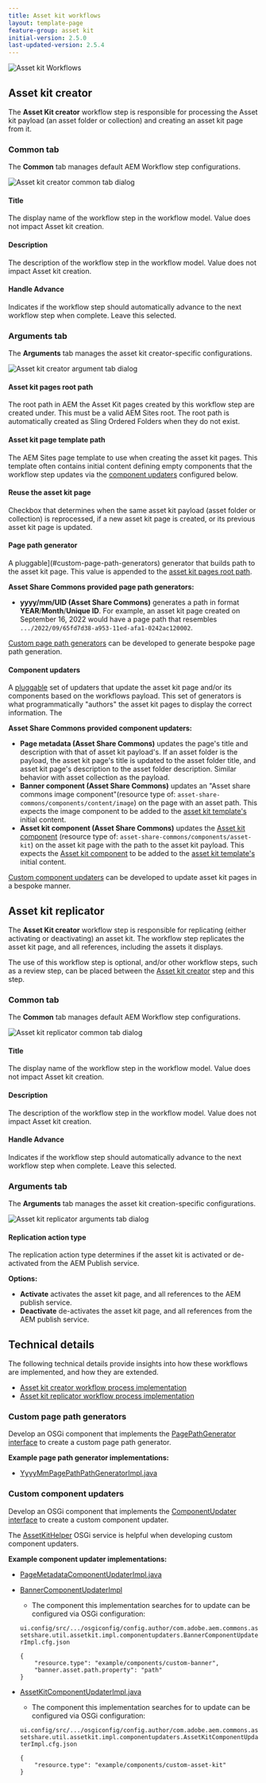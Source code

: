 ```yaml
---
title: Asset kit workflows
layout: template-page
feature-group: asset kit
initial-version: 2.5.0
last-updated-version: 2.5.4
---
```


![Asset kit Workflows](./images/main.png)

## Asset kit creator

The __Asset Kit creator__ workflow step is responsible for processing the Asset kit payload (an asset folder or collection) and creating an asset kit page from it.

### Common tab

The __Common__ tab manages default AEM Workflow step configurations.

![Asset kit creator common tab dialog](./images/asset-kit-creator-common.png)

#### Title

The display name of the workflow step in the workflow model. Value does not impact Asset kit creation.

#### Description

The description of the workflow step in the workflow model. Value does not impact Asset kit creation.

#### Handle Advance

Indicates if the workflow step should automatically advance to the next workflow step when complete. Leave this selected.

### Arguments tab

The __Arguments__ tab manages the asset kit creator-specific configurations.

![Asset kit creator argument tab dialog](./images/asset-kit-creator-arguments.png)

#### Asset kit pages root path

The root path in AEM the Asset Kit pages created by this workflow step are created under. This must be a valid AEM Sites root. The root path is automatically created as Sling Ordered Folders when they do not exist.

#### Asset kit page template path

The AEM Sites page template to use when creating the asset kit pages. This template often contains initial content defining empty components that the workflow step updates via the [component updaters](#component-updaters) configured below.

#### Reuse the asset kit page

Checkbox that determines when the same asset kit payload (asset folder or collection) is reprocessed, if a new asset kit page is created, or its previous asset kit page is updated.

#### Page path generator

A pluggable](#custom-page-path-generators) generator that builds path to the asset kit page. This value is appended to the [asset kit pages root path](#asset-kit-pages-root-path).

__Asset Share Commons provided page path generators:__

+ __yyyy/mm/UID (Asset Share Commons)__ generates a path in format __YEAR__/__Month__/__Unique ID__. For example, an asset kit page created on September 16, 2022 would have a page path that resembles `.../2022/09/65fd7d38-a953-11ed-afa1-0242ac120002`.

[Custom page path generators](#custom-page-path-generators) can be developed to generate bespoke page path generation.


#### Component updaters

A [pluggable](#custom-page-path-generators) set of updaters that update the asset kit page and/or its components based on the workflows payload. This set of generators is what programmatically "authors" the asset kit pages to display the correct information. The 

__Asset Share Commons provided component updaters:__

+ __Page metadata (Asset Share Commons)__ updates the page's title and description with that of asset kit payload's. If an asset folder is the payload, the asset kit page's title is updated to the asset folder title, and asset kit page's description to the asset folder description. Similar behavior with asset collection as the payload.
+ __Banner component (Asset Share Commons)__ updates an "Asset share commons image component"(resource type of: `asset-share-commons/components/content/image`) on the page with an asset path. This expects the image component to be added to the [asset kit template's](#asset-kit-page-template-path) initial content. 
+ __Asset kit component (Asset Share Commons)__ updates the [Asset kit component](../pages/index.md#asset-kit-component) (resource type of: `asset-share-commons/components/asset-kit`) on the asset kit page with the path to the asset kit payload. This expects the [Asset kit component](../pages/index.md#asset-kit-component) to be added to the [asset kit template's](#asset-kit-page-template-path) initial content. 

[Custom component updaters](#custom-component-updaters) can be developed to update asset kit pages in a bespoke manner.

## Asset kit replicator

The __Asset Kit creator__ workflow step is responsible for replicating (either activating or deactivating) an asset kit. The workflow step replicates the asset kit page, and all references, including the assets it displays.

The use of this workflow step is optional, and/or other workflow steps, such as a review step, can be placed between the [Asset kit creator](#asset-kit-creator) step and this step.

### Common tab

The __Common__ tab manages default AEM Workflow step configurations.

![Asset kit replicator common tab dialog](./images/asset-kit-replicator-common.png)

#### Title

The display name of the workflow step in the workflow model. Value does not impact Asset kit creation.

#### Description

The description of the workflow step in the workflow model. Value does not impact Asset kit creation.

#### Handle Advance

Indicates if the workflow step should automatically advance to the next workflow step when complete. Leave this selected.

### Arguments tab

The __Arguments__ tab manages the asset kit creation-specific configurations.

![Asset kit replicator arguments tab dialog](./images/asset-kit-replicator-arguments.png)

#### Replication action type

The replication action type determines if the asset kit is activated or de-activated from the AEM Publish service.

__Options:__
 
+ __Activate__ activates the asset kit page, and all references to the AEM publish service.
+ __Deactivate__ de-activates the asset kit page, and all references from the AEM publish service.



## Technical details

The following technical details provide insights into how these workflows are implemented, and how they are extended.

+ [Asset kit creator workflow process implementation](https://github.com/adobe/asset-share-commons/blob/main/core/src/main/java/com/adobe/aem/commons/assetshare/workflow/assetkit/impl/AssetKitCreatorWorkflowProcess.java)
+ [Asset kit replicator workflow process implementation](https://github.com/adobe/asset-share-commons/blob/main/core/src/main/java/com/adobe/aem/commons/assetshare/workflow/assetkit/impl/AssetKitReplicationWorkflowProcess.java)

### Custom page path generators

Develop an OSGi component that implements the [PagePathGenerator interface](https://javadoc.io/static/com.adobe.aem.commons/assetshare.core/2.5.2/com/adobe/aem/commons/assetshare/util/assetkit/PagePathGenerator.html) to create a custom page path generator.

__Example page path generator implementations:__

+ [YyyyMmPagePathPathGeneratorImpl.java](https://github.com/adobe/asset-share-commons/blob/main/core/src/main/java/com/adobe/aem/commons/assetshare/util/assetkit/impl/pagegenerators/YyyyMmPagePathPathGeneratorImpl.java) 

### Custom component updaters

Develop an OSGi component that implements the [ComponentUpdater interface](https://javadoc.io/static/com.adobe.aem.commons/assetshare.core/2.5.2/com/adobe/aem/commons/assetshare/util/assetkit/ComponentUpdater.html) to create a custom component updater.

The [AssetKitHelper](https://javadoc.io/static/com.adobe.aem.commons/assetshare.core/2.5.2/com/adobe/aem/commons/assetshare/util/assetkit/AssetKitHelper.html) OSGi service is helpful when developing custom component updaters.

__Example component updater implementations:__

+ [PageMetadataComponentUpdaterImpl.java](https://github.com/adobe/asset-share-commons/blob/main/core/src/main/java/com/adobe/aem/commons/assetshare/util/assetkit/impl/componentupdaters/PageMetadataComponentUpdaterImpl.java)
+ [BannerComponentUpdaterImpl](https://github.com/adobe/asset-share-commons/blob/main/core/src/main/java/com/adobe/aem/commons/assetshare/util/assetkit/impl/componentupdaters/BannerComponentUpdaterImpl.java)
    + The component this implementation searches for to update can be configured via OSGi configuration:

    `ui.config/src/.../osgiconfig/config.author/com.adobe.aem.commons.assetshare.util.assetkit.impl.componentupdaters.BannerComponentUpdaterImpl.cfg.json`

    ```
    {
        "resource.type": "example/components/custom-banner",
        "banner.asset.path.property": "path"
    }
    ```

+ [AssetKitComponentUpdaterImpl.java](https://github.com/adobe/asset-share-commons/blob/main/core/src/main/java/com/adobe/aem/commons/assetshare/util/assetkit/impl/componentupdaters/AssetKitComponentUpdaterImpl.java)
    + The component this implementation searches for to update can be configured via OSGi configuration:

    `ui.config/src/.../osgiconfig/config.author/com.adobe.aem.commons.assetshare.util.assetkit.impl.componentupdaters.AssetKitComponentUpdaterImpl.cfg.json`

    ```
    {
        "resource.type": "example/components/custom-asset-kit"
    }
    ```
